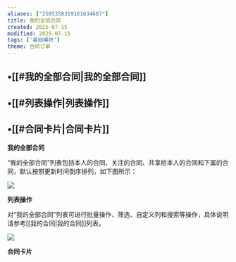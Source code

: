 ```yaml
---
aliases: ["2505358319161634687"]
title: 我的全部合同
created: 2025-07-15
modified: 2025-07-15
tags: ['基础模块']
theme: 合同订单
---
```


## •[[#我的全部合同|我的全部合同]]

## •[[#列表操作|列表操作]]

## •[[#合同卡片|合同卡片]]

**我的全部合同**

“我的全部合同”列表包括本人的合同、关注的合同、共享给本人的合同和下属的合同，默认按照更新时间倒序排列，如下图所示：

![](https://myhelpdoc.oss-cn-heyuan.aliyuncs.com/mdimages/026eb228b1c7f669b76644cfcb8d13f7.jpg)

**列表操作**

对“我的全部合同”列表可进行批量操作、筛选、自定义列和搜索等操作，具体说明请参考[[我的合同|我的合同]]列表。

![](https://myhelpdoc.oss-cn-heyuan.aliyuncs.com/mdimages/2f47facccb6ec10d809b879b00229cdc.jpg)

**合同卡片**

